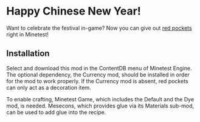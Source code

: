 # Happy Chinese New Year!
Want to celebrate the festival in-game? Now you can give out [red pockets](https://en.wikipedia.org/wiki/Red_envelope) right in Minetest!

## Installation
Select and download this mod in the ContentDB menu of Minetest Engine. The optional dependency, the Currency mod, should be installed in order for the mod to work properly. If the Currency mod is absent, red pockets can only act as a decoration item.

To enable crafting, Minetest Game, which includes the Default and the Dye mod, is needed. Mesecons, which provides glue via its Materials sub-mod, can be used to add glue into the recipe.
